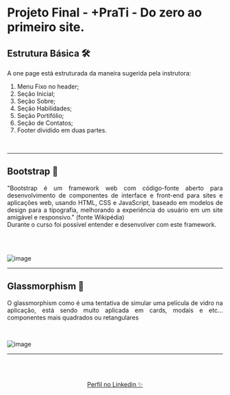 # Projeto Final - +PraTi - Do zero ao primeiro site.

## Estrutura Básica 🛠
<p align='justify'>
A one page está estruturada da maneira sugerida pela instrutora:


1. Menu Fixo no header;
2. Seção Inicial;
3. Seção Sobre;
4. Seção Habilidades;
5. Seção Portifólio;
6. Seção de Contatos;
7. Footer dividido em duas partes.

</p>
<br>
<hr>


## Bootstrap 🚀
<p align='justify'> "Bootstrap é um framework web com código-fonte aberto para desenvolvimento de componentes de interface e front-end para sites e aplicações web, usando HTML, CSS e JavaScript, baseado em modelos de design para a tipografia, melhorando a experiência do usuário em um site amigável e responsivo."  (fonte Wikipédia)
<br>
Durante o curso foi possível entender e desenvolver com este framework. </p>
<br><br>

![image](https://user-images.githubusercontent.com/76666518/219143014-97d4051b-1c4d-4489-8152-cca1d44e5708.png)

<hr>

## Glassmorphism 💢
<p align='justify'>O glassmorphism como é uma tentativa de simular uma película de vidro na aplicação, está sendo muito aplicada em cards, modais e etc… componentes mais quadrados ou retangulares</p>
<br>

![image](https://user-images.githubusercontent.com/76666518/219143535-1af26e25-9c9a-4bb9-bc93-3681e914f4ec.png)

<hr>
<br>
<p align='center'>
<a align= 'center' href="https://www.linkedin.com/in/joprestes84/" target="_blank"> <br> Perfil no Linkedin ✨</a>
